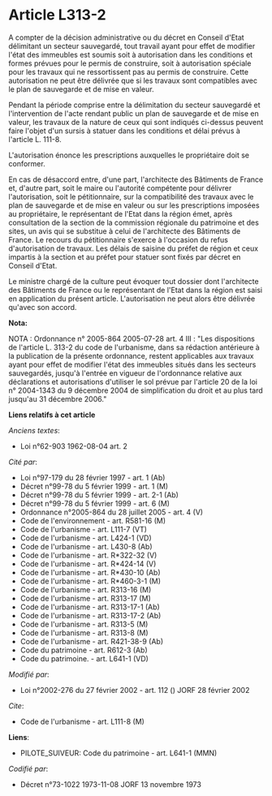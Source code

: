 # Article L313-2

A compter de la décision administrative ou du décret en Conseil d'Etat délimitant un secteur sauvegardé, tout travail ayant
pour effet de modifier l'état des immeubles est soumis soit à autorisation dans les conditions et formes prévues pour le
permis de construire, soit à autorisation spéciale pour les travaux qui ne ressortissent pas au permis de construire. Cette
autorisation ne peut être délivrée que si les travaux sont compatibles avec le plan de sauvegarde et de mise en valeur.

Pendant la période comprise entre la délimitation du secteur sauvegardé et l'intervention de l'acte rendant public un plan de
sauvegarde et de mise en valeur, les travaux de la nature de ceux qui sont indiqués ci-dessus peuvent faire l'objet d'un
sursis à statuer dans les conditions et délai prévus à l'article L. 111-8.

L'autorisation énonce les prescriptions auxquelles le propriétaire doit se conformer.

En cas de désaccord entre, d'une part, l'architecte des Bâtiments de France et, d'autre part, soit le maire ou l'autorité
compétente pour délivrer l'autorisation, soit le pétitionnaire, sur la compatibilité des travaux avec le plan de sauvegarde
et de mise en valeur ou sur les prescriptions imposées au propriétaire, le représentant de l'Etat dans la région émet, après
consultation de la section de la commission régionale du patrimoine et des sites, un avis qui se substitue à celui de
l'architecte des Bâtiments de France. Le recours du pétitionnaire s'exerce à l'occasion du refus d'autorisation de travaux.
Les délais de saisine du préfet de région et ceux impartis à la section et au préfet pour statuer sont fixés par décret en
Conseil d'Etat.

Le ministre chargé de la culture peut évoquer tout dossier dont l'architecte des Bâtiments de France ou le représentant de
l'Etat dans la région est saisi en application du présent article. L'autorisation ne peut alors être délivrée qu'avec son
accord.

**Nota:**

NOTA : Ordonnance n° 2005-864 2005-07-28 art. 4 III : "Les dispositions de l'article L. 313-2 du code de l'urbanisme, dans sa
rédaction antérieure à la publication de la présente ordonnance, restent applicables aux travaux ayant pour effet de modifier
l'état des immeubles situés dans les secteurs sauvegardés, jusqu'à l'entrée en vigueur de l'ordonnance relative aux
déclarations et autorisations d'utiliser le sol prévue par l'article 20 de la loi n° 2004-1343 du 9 décembre 2004 de
simplification du droit et au plus tard jusqu'au 31 décembre 2006."

**Liens relatifs à cet article**

_Anciens textes_:

  - Loi n°62-903 1962-08-04 art. 2

_Cité par_:

  - Loi n°97-179 du 28 février 1997 - art. 1 (Ab)
  - Décret n°99-78 du 5 février 1999 - art. 1 (M)
  - Décret n°99-78 du 5 février 1999 - art. 2-1 (Ab)
  - Décret n°99-78 du 5 février 1999 - art. 6 (M)
  - Ordonnance n°2005-864 du 28 juillet 2005 - art. 4 (V)
  - Code de l'environnement - art. R581-16 (M)
  - Code de l'urbanisme - art. L111-7 (VT)
  - Code de l'urbanisme - art. L424-1 (VD)
  - Code de l'urbanisme - art. L430-8 (Ab)
  - Code de l'urbanisme - art. R*322-32 (V)
  - Code de l'urbanisme - art. R*424-14 (V)
  - Code de l'urbanisme - art. R*430-10 (Ab)
  - Code de l'urbanisme - art. R*460-3-1 (M)
  - Code de l'urbanisme - art. R313-16 (M)
  - Code de l'urbanisme - art. R313-17 (M)
  - Code de l'urbanisme - art. R313-17-1 (Ab)
  - Code de l'urbanisme - art. R313-17-2 (Ab)
  - Code de l'urbanisme - art. R313-5 (M)
  - Code de l'urbanisme - art. R313-8 (M)
  - Code de l'urbanisme - art. R421-38-9 (Ab)
  - Code du patrimoine - art. R612-3 (Ab)
  - Code du patrimoine. - art. L641-1 (VD)

_Modifié par_:

  - Loi n°2002-276 du 27 février 2002 - art. 112 () JORF 28 février 2002

_Cite_:

  - Code de l'urbanisme - art. L111-8 (M)

**Liens**:

  - PILOTE_SUIVEUR: Code du patrimoine - art. L641-1 (MMN)

_Codifié par_:

  - Décret n°73-1022 1973-11-08 JORF 13 novembre 1973
